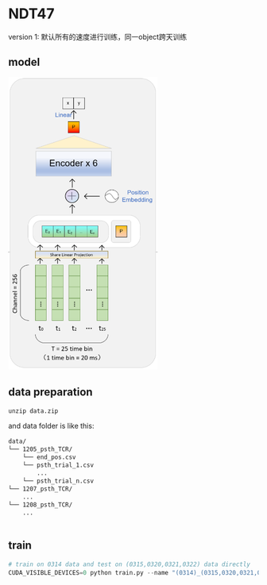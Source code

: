 # NDT47
version 1: 默认所有的速度进行训练，同一object跨天训练

## model
<img src="model.png" alt="替代文本" width="300">

## data preparation
```
unzip data.zip
```
and data folder is like this:
```
data/
└── 1205_psth_TCR/
    └── end_pos.csv
    └── psth_trial_1.csv
        ...
    └── psth_trial_n.csv
└── 1207_psth_TCR/
    ...
└── 1208_psth_TCR/
    ...
        	
```

## train
```python
# train on 0314 data and test on (0315,0320,0321,0322) data directly
CUDA_VISIBLE_DEVICES=0 python train.py --name "(0314)_(0315,0320,0321,0322)_zscore" --normalize_method zscore --cfg 'config/nezha_cross_day_(0314)_(0315,0320,0321,0322).yaml'
```